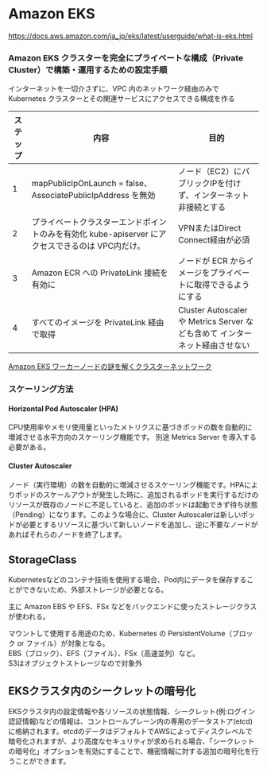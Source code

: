 # Amazon EKS

https://docs.aws.amazon.com/ja_jp/eks/latest/userguide/what-is-eks.html


### Amazon EKS クラスターを完全にプライベートな構成（Private Cluster）で構築・運用するための設定手順

インターネットを一切介さずに、VPC 内のネットワーク経由のみで Kubernetes クラスターとその関連サービスにアクセスできる構成を作る

|ステップ|内容|目的|
|------|----|----|
|1|mapPublicIpOnLaunch = false、AssociatePublicIpAddress を無効|ノード（EC2）にパブリックIPを付けず、インターネット非接続とする|
|2|プライベートクラスターエンドポイントのみを有効化	kube-apiserver にアクセスできるのは VPC内だけ。|VPNまたはDirect Connect経由が必須|
|3|Amazon ECR への PrivateLink 接続を有効に|ノードが ECR からイメージをプライベートに取得できるようにする|
|4|すべてのイメージを PrivateLink 経由で取得|Cluster Autoscaler や Metrics Server なども含めて インターネット経由させない|

[Amazon EKS ワーカーノードの謎を解くクラスターネットワーク](https://aws.amazon.com/jp/blogs/news/de-mystifying-cluster-networking-for-amazon-eks-worker-nodes/)

### スケーリング方法
####  Horizontal Pod Autoscaler (HPA)
CPU使用率やメモリ使用量といったメトリクスに基づきポッドの数を自動的に増減させる水平方向のスケーリング機能です。
別途 Metrics Server を導入する必要がある。

#### Cluster Autoscaler
ノード（実行環境）の数を自動的に増減させるスケーリング機能です。HPAによりポッドのスケールアウトが発生した時に、追加されるポッドを実行するだけのリソースが既存のノードに不足していると、追加のポッドは起動できず待ち状態（Pending）になります。このような場合に、Cluster Autoscalerは新しいポッドが必要とするリソースに基づいて新しいノードを追加し、逆に不要なノードがあればそれらのノードを終了します。

## StorageClass

Kubernetesなどのコンテナ技術を使用する場合、Pod内にデータを保存することができないため、外部ストレージが必要となる。

主に Amazon EBS や EFS、FSx などをバックエンドに使ったストレージクラスが使われる。

マウントして使用する用途のため、Kubernetes の PersistentVolume（ブロック or ファイル）が対象となる。
<br>EBS（ブロック）、EFS（ファイル）、FSx（高速並列）など。
<br>S3はオブジェクトストレージなので対象外

## EKSクラスタ内のシークレットの暗号化

EKSクラスタ内の設定情報や各リソースの状態情報、シークレット(例:ログイン認証情報)などの情報は、コントロールプレーン内の専用のデータストア(etcd)に格納されます。etcdのデータはデフォルトでAWSによってディスクレベルで暗号化されますが、より高度なセキュリティが求められる場合、「シークレットの暗号化」オプションを有効にすることで、機密情報に対する追加の暗号化を行うことができます。
